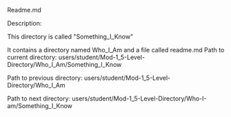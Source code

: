 Readme.md

Description:

This directory is called "Something_I_Know"

It contains a directory named Who_I_Am 
and a file called readme.md
Path to current directory:
users/student/Mod-1_5-Level-Directory/Who_I_Am/Something_I_Know

Path to previous directory:
users/student/Mod-1_5-Level-Directory/Who_I_Am

Path to next directory:
users/student/Mod-1_5-Level-Directory/Who-I-am/Something_I_Know
